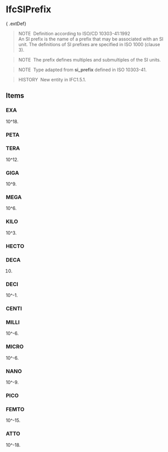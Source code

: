 # IfcSIPrefix

{ .extDef}
> NOTE&nbsp; Definition according to ISO/CD 10303-41:1992  
> An SI prefix is the name of a prefix that may be associated with an SI unit. The definitions of SI prefixes are specified in ISO 1000 (clause 3).

> NOTE&nbsp; The prefix defines multiples and submultiples of the SI units.

> NOTE&nbsp; Type adapted from **si_prefix** defined in ISO 10303-41.

> HISTORY&nbsp; New entity in IFC1.5.1.

## Items

### EXA
10\^18.

### PETA


### TERA
10\^12.

### GIGA
10\^9.

### MEGA
10\^6.

### KILO
10\^3.

### HECTO


### DECA
10.

### DECI
10\^-1.

### CENTI


### MILLI
10\^-6.

### MICRO
10\^-6.

### NANO
10\^-9.

### PICO


### FEMTO
10\^-15.

### ATTO
10\^-18.
